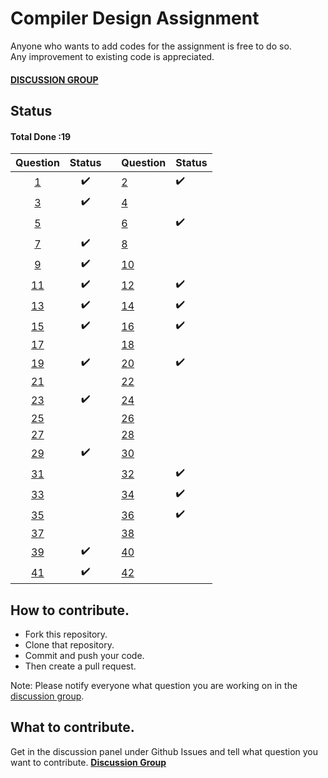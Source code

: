 # Compiler Design Assignment


Anyone who wants to add codes for the assignment is free to do so.<br>
Any improvement to existing code is appreciated.
#### [**DISCUSSION GROUP**](https://github.com/sdsubhajitdas/Compiler-Design-Assignment/issues/1)

## Status
#### Total Done :19 
|Question  	|Status	|   	|Question	|Status	|
|:-:	|:-:	|---	|---	|---	|
|[1](1.c) 	|✔️		|		|[2](2.c) 	|✔️		|
|[3](3.c) 	|✔️		|		|[4](4.c) 	|		|
|[5](5.c) 	|		|		|[6](6.c) 	|✔️		|
|[7](7.c) 	|✔️		|		|[8](8.c) 	|		|
|[9](9.c) 	|✔️		|		|[10](10.c) 	|		|
|[11](11.c) 	|✔️		|		|[12](12.c) 	|✔️		|
|[13](13.c) 	|✔️		|		|[14](14.c) 	|✔️|
|[15](15.c) 	|✔️		|		|[16](16.c) 	|✔️		|
|[17](17.c) 	|		|		|[18](18.c) 	|		|
|[19](19.c) 	|✔️		|		|[20](20.c) 	|✔️		|
|[21](21.c) 	|		|		|[22](22.c) 	|		|
|[23](23.c) 	|✔️		|		|[24](24.c) 	|		|
|[25](25.c) 	|		|		|[26](26.c) 	|		|
|[27](27.c) 	|		|		|[28](28.c) 	|		|
|[29](29.c) 	|✔️		|		|[30](30.c) 	|		|
|[31](31.c) 	|		|		|[32](32.c) 	|✔️		|
|[33](33.c) 	|		|		|[34](34.c) 	|✔️		|
|[35](35.c) 	|		|		|[36](36.c) 	|✔️|
|[37](37.c) 	|		|		|[38](38.c) 	|		|
|[39](39.c) 	|✔️		|		|[40](40.c) 	|		|
|[41](41.c) 	|✔️		|		|[42](42.c) 	|		|

## How to contribute.
 - Fork this repository.
 - Clone that repository.
 - Commit and push your code.
 - Then create a pull request.
 
Note: Please notify everyone what question you are working on in the [discussion group](https://github.com/sdsubhajitdas/Compiler-Design-Assignment/issues/1).

## What to contribute.
Get in the discussion panel under Github Issues and tell what question you want to contribute. [**Discussion Group**](https://github.com/sdsubhajitdas/Compiler-Design-Assignment/issues/1)
